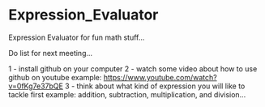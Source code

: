 # Expression_Evaluator
Expression Evaluator for fun math stuff...

Do list for next meeting...

1 - install github on your computer 
2 - watch some video about how to use github on youtube
    example: https://www.youtube.com/watch?v=0fKg7e37bQE
3 - think about what kind of expression you will like to tackle first
    example: addition, subtraction, multiplication, and division...
